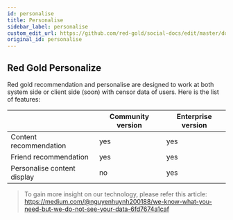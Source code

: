```yaml
---
id: personalise
title: Personalise
sidebar_label: personalise
custom_edit_url: https://github.com/red-gold/social-docs/edit/master/docs/reference/actions.md
original_id: personalise
---
```



## Red Gold Personalize

Red gold recommendation and personalise are designed to work at both system side or client side (soon) with censor data of users. Here is the list of features:

|                             | Community version |   Enterprise version   |
|-----------------------------|-------------------|--------------------------|
| Content recommendation      | yes               | yes                      |
| Friend recommendation       | yes               | yes                      |
| Personalise content display | no                | yes                      |

> To gain more insight on our technology, please refer this article: https://medium.com/@nguyenhuynh200188/we-know-what-you-need-but-we-do-not-see-your-data-6fd7674a1caf

